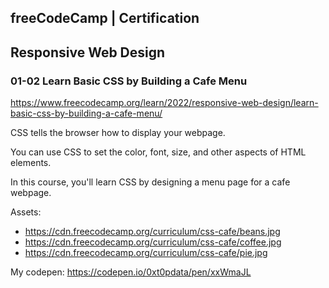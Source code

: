 ## freeCodeCamp | Certification
## Responsive Web Design

### 01-02 Learn Basic CSS by Building a Cafe Menu

https://www.freecodecamp.org/learn/2022/responsive-web-design/learn-basic-css-by-building-a-cafe-menu/

CSS tells the browser how to display your webpage. 

You can use CSS to set the color, font, size, and other aspects of HTML elements.

In this course, you'll learn CSS by designing a menu page for a cafe webpage.

Assets:
- https://cdn.freecodecamp.org/curriculum/css-cafe/beans.jpg
- https://cdn.freecodecamp.org/curriculum/css-cafe/coffee.jpg
- https://cdn.freecodecamp.org/curriculum/css-cafe/pie.jpg

My codepen: https://codepen.io/0xt0pdata/pen/xxWmaJL

